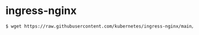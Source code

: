 # ingress-nginx

```bash
$ wget https://raw.githubusercontent.com/kubernetes/ingress-nginx/main/deploy/static/provider/baremetal/deploy.yaml
```
